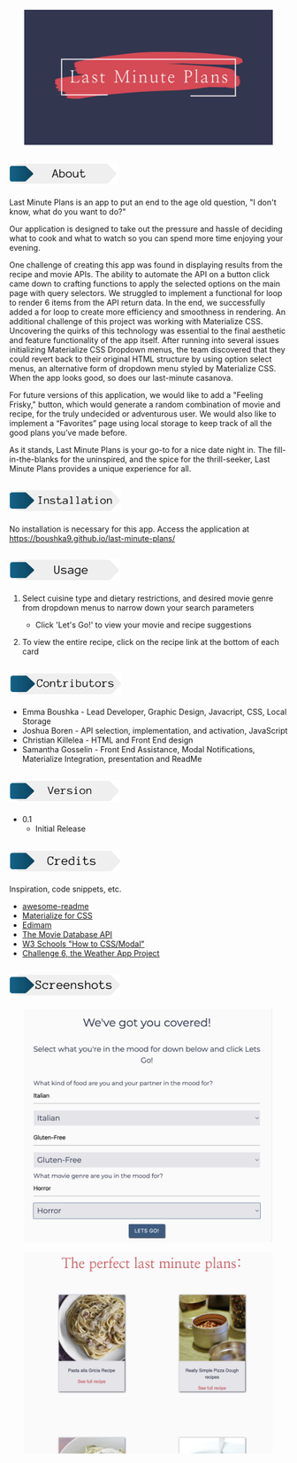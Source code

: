 <p align="center">
    <img src="./readmeassets/lms-logo.png" alt="Logo Header" width=450px>
</p>

## <img src="./readmeassets/about.png" alt="About Header" height="40px">

Last Minute Plans is an app to put an end to the age old question, "I don't know, what do you want to do?"

Our application is designed to take out the pressure and hassle of deciding what to cook and what to watch so you can spend more time enjoying your evening. 

One challenge of creating this app was found in displaying results from the recipe and movie APIs. The ability to automate the API on a button click came down to crafting functions to apply the selected options on the main page with query selectors. 
We struggled to implement a functional for loop to render 6 items from the API return data. In the end, we successfully added a for loop to create more efficiency and smoothness in rendering. 
An additional challenge of this project was working with Materialize CSS. Uncovering the quirks of this technology was essential to the final aesthetic and feature functionality of the app itself. 
After running into several issues initializing Materialize CSS Dropdown menus, the team discovered that they could revert back to their original HTML structure by using option select menus, an alternative form of dropdown menu styled by Materialize CSS. When the app looks good, so does our last-minute casanova.

For future versions of this application, we would like to add a "Feeling Frisky," button, which would generate a random combination of movie and recipe, for the truly undecided or adventurous user. 
We would also like to implement a “Favorites” page using local storage to keep track of all the good plans you’ve made before.

As it stands, Last Minute Plans is your go-to for a nice date night in. The fill-in-the-blanks for the uninspired, and the spice for the thrill-seeker, Last Minute Plans provides a unique experience for all.


## <img src="./readmeassets/installation.png" alt="Installation Header" height="40px">

No installation is necessary for this app. Access the application at https://boushka9.github.io/last-minute-plans/ 


## <img src="./readmeassets/usage.png" alt="Usage Header" height="40px">

1. Select cuisine type and dietary restrictions, and desired movie genre from dropdown menus to narrow down your search parameters
    - Click 'Let's Go!' to view your movie and recipe suggestions

2. To view the entire recipe, click on the recipe link at the bottom of each card

## <img src="./readmeassets/contributors.png" alt="Contributors Header" height="40px">

* Emma Boushka - Lead Developer, Graphic Design, Javacript, CSS, Local Storage
* Joshua Boren - API selection, implementation, and activation, JavaScript
* Christian Killelea - HTML and Front End design
* Samantha Gosselin - Front End Assistance, Modal Notifications, Materialize Integration, presentation and ReadMe


## <img src="./readmeassets/version.png" alt="Version Header" height="40px">

* 0.1
    * Initial Release


## <img src="./readmeassets/credits.png" alt="Credits Header" height="40px">

Inspiration, code snippets, etc.
* [awesome-readme](https://github.com/matiassingers/awesome-readme)
* [Materialize for CSS](https://materializecss.com/)
* [Edimam](https://www.edamam.com/)
* [The Movie Database API](https://www.themoviedb.org/)
* [W3 Schools "How to CSS/Modal"](https://www.w3schools.com/howto/howto_css_modals.asp)
* [Challenge 6, the Weather App Project](https://boushka9.github.io/rainy-plastic-plants/)


## <img src="./readmeassets/screenshots.png" alt="screenshots Header" height="40px">

<p align="center">
    <img src="./readmeassets/options.png" alt="Selection menus" width=450px style="margin: 0 0 15px 0">
    <br>
    <img src="./readmeassets/resultspage.png" alt="Your Results" width="450" style="margin: 0 0 15px 0"/>
</p>

